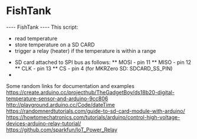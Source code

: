 # FishTank
---- FishTank ----
This script:

- read temperature
- store temperature on a SD CARD
- trigger a relay (heater) if the temperature is within a range



 * SD card attached to SPI bus as follows:
 ** MOSI - pin 11
 ** MISO - pin 12
 ** CLK - pin 13
 ** CS - pin 4 (for MKRZero SD: SDCARD_SS_PIN)
 * 


Some random links for documentation and examples
https://create.arduino.cc/projecthub/TheGadgetBoy/ds18b20-digital-temperature-sensor-and-arduino-9cc806
http://playground.arduino.cc/Code/dateTime
https://randomnerdtutorials.com/guide-to-sd-card-module-with-arduino/
https://howtomechatronics.com/tutorials/arduino/control-high-voltage-devices-arduino-relay-tutorial/
https://github.com/sparkfun/IoT_Power_Relay



